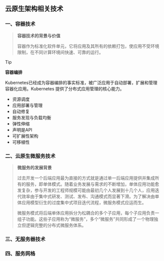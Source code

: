 ## 云原生架构相关技术

### 一、容器技术

> **容器技术的背景与价值**
>
> 容器作为标准化软件单元，它将应用及其所有的依赖打包，使应用不受环境限制，在不同计算环境间快速、可靠的运行。

> [!TIP]
>
> **容器编排**
>
> Kubernetes已经成为容器编排的事实标准，被广泛应用于自动部署，扩展和管理容器化应用。Kubernetes 提供了分布式应用管理的核心能力。
>
> - 资源调度
> - 应用部署与管理
> - 自动修复
> - 服务发现与负载均衡
> - 弹性伸缩
> - 声明是API
> - 可扩展性架构
> - 可移植性

### 二、云原生微服务技术

> **微服务的发展背景**
>
> 过去开发一个后端应用最为直接的方式就是通过单一后端应用提供并集成所有的服务，即单体模式。随着业务发展与需求的不断增加，单体应用功能愈发复杂，参与开发的工程师规模可能由最初几个人发展到十几个人，应用迭代效率由于集中式研发、测试、发布、沟通模式而显著下滑。为了解决由单体应用模型衍生的过度集中式项目迭代流程，微服务模式应运而生。
>
> 微服务模式将后端单体应用拆分为松耦合的多个子应用，每个子应用负责一组子功能。这些子应用称为“微服务”，多个“微服务”共同形成了一个物理独立但逻辑完整的分布式微服务体系。

### 三、无服务器技术

### 四、服务网格

